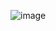 ![image](https://github.com/Kalpit-Vadnerkar/RL-Robot-Crawler/assets/73313681/ad0ab56f-8785-4af0-b994-de9bf6572af3)
